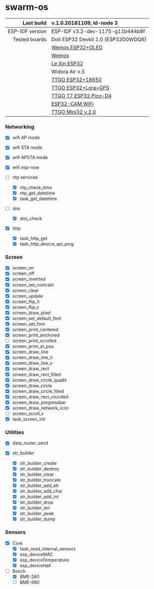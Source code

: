 # swarm-os

|   Last build    | v.1.0.20181109, ld-node 3         |
|----------------:|:----------------------------------|
| ESP-IDF version |ESP-IDF v3.2-dev-1175-g11b444b8f   |
| Tested boards   |Doit ESP32 Devkit 1.0 (ESP32D0WDQ6)|
||[Wemos ESP32+OLED](https://www.aliexpress.com/item/Lolin-ESP32-OLED-wemos-for-Arduino-ESP32-OLED-WiFi-Modules-Bluetooth-Dual-ESP-32-ESP-32S/32807531243.html)|
||[Wemos](https://www.aliexpress.com/item/ESP32-wemos-ESP32-WiFi-Modules-Bluetooth-Dual-ESP-32-ESP-32S-ESP8266/32817523724.html)|
||[Le Xin ESP32](https://www.aliexpress.com/item/Lolin-ESP32-OLED-V2-0-Pro-ESP32-OLED-wemos-pour-Arduino-ESP32-OLED-WiFi-Modules-Bluetooth/32824819112.html)
||Widora Air v.5|
||[TTGO ESP32+18650](https://www.aliexpress.com/item/TTGO-WiFi-Bluetooth-Module-18650-Battery-Holder-Seat-2A-Fuse-ESP32-4MB-SPI-Flash-Oct30-Drop/32951284716.html)|
||[TTGO ESP32+Lora+GPS](https://www.aliexpress.com/item/For-T-Beam-ESP32-868-915Mhz-WiFi-Wireless-Bluetooth-Module-GPS-NEO-6M-SMA-LORA-Board/32951848698.html)|
||[TTGO T7 ESP32 Pico-D4](https://www.aliexpress.com/item/TTGO-T7-ESP32-Module-PICO-D4-4MB-SPI-Flash-development-board/32841749492.html7)|
||[ESP32-CAM WiFi](https://www.aliexpress.com/item/ESP32-CAM-WiFi-Bluetooth-Module-Camera-Module-Development-Board-ESP32-with-Camera-Module-OV2640-2MP/32919183232.html)|
||[TTGO Mini32 v.2.0](https://www.aliexpress.com/item/TTGO-MINI32-V2-0-ESP32-rev1-rev-one-WiFi-Bluetooth-Module-For-D1-mini/32845357819.html)|

### Networking

- [x] wifi AP mode
- [x] wifi STA mode
- [x] wifi APSTA mode
- [x] wifi esp-now

- [ ] ntp services
  - [x] ntp_check_time
  - [x] ntp_get_datetime
  - [x] task_get_datetime
- [ ] dns
  - [x] dns_check

- [x] http
  - [x] task_http_get
  - [x] task_http_device_api_ping

### Screen

- [x] screen_on
- [x] screen_off
- [x] screen_inverted
- [x] screen_set_contrast
- [x] screen_clear
- [x] screen_update
- [x] screen_flip_h
- [x] screen_flip_v
- [x] screen_draw_pixel
- [x] screen_set_default_font
- [x] screen_set_font
- [x] screen_print_centered
- [x] screen_print_anchored
- [ ] screen_print_scrolled
- [x] screen_print_at_pos
- [x] screen_draw_line
- [x] screen_draw_line_h
- [x] screen_draw_line_v
- [x] screen_draw_rect
- [x] screen_draw_rect_filled
- [x] screen_draw_circle_quads
- [x] screen_draw_circle
- [x] screen_draw_circle_filled
- [x] screen_draw_rect_rounded
- [x] screen_draw_progressbar
- [x] screen_draw_network_icon
- [ ] screen_scroll_v
- [x] task_screen_init

### Utilities

- [x] data_router_send

- [x] str_builder
  - [x] str_builder_create
  - [x] str_builder_destroy
  - [x] str_builder_clear
  - [x] str_builder_truncate
  - [x] str_builder_add_str
  - [x] str_builder_add_char
  - [x] str_builder_add_int
  - [x] str_builder_drop
  - [x] str_builder_len
  - [x] str_builder_peek
  - [x] str_builder_dump

### Sensors

- [x] Core
  - [x] task_read_internal_sensors
  - [x] esp_deviceMAC
  - [x] esp_deviceTemperature
  - [x] esp_deviceHall
  
- [ ] Bosch
  - [x] BME-280
  - [ ] BME-680
